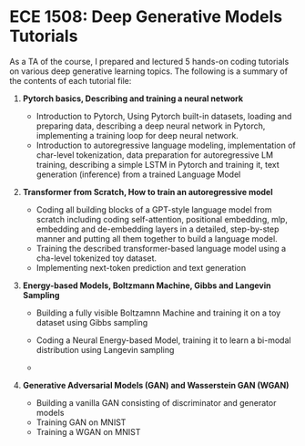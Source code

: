 # ECE 1508: Deep Generative Models Tutorials #


As a TA of the course, I prepared and lectured 5 hands-on coding tutorials on various deep generative learning topics. The following is a summary of the contents of each tutorial file:

1. **Pytorch basics, Describing and training a neural network**
    - Introduction to Pytorch, Using Pytorch built-in datasets, loading and preparing data, describing a deep neural network in Pytorch, implementing a training loop for deep neural network.
    - Introduction to autoregressive language modeling, implementation of char-level tokenization, data preparation for autoregressive LM training, describing a simple LSTM in Pytorch and training it, text generation (inference) from a trained Language Model

2. **Transformer from Scratch, How to train an autoregressive model**
    - Coding all building blocks of a GPT-style language model from scratch including coding self-attention, positional embedding, mlp, embedding and de-embedding layers in a detailed, step-by-step manner and putting all them together to build a language model.
    - Training the described transformer-based language model using a cha-level tokenized toy dataset.
    - Implementing next-token prediction and text generation

3. **Energy-based Models, Boltzmann Machine, Gibbs and Langevin Sampling**
    - Building a fully visible Boltzamnn Machine and training it on a toy dataset using Gibbs sampling
    - Coding a Neural Energy-based Model, training it to learn a bi-modal distribution using Langevin sampling
  
    - 
4. **Generative Adversarial Models (GAN) and Wasserstein GAN (WGAN)**
    - Building a vanilla GAN consisting of discriminator and generator models
    - Training GAN on MNIST
    - Training a WGAN on MNIST
